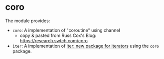 # coro

The module provides:

- `coro`: A implementation of "coroutine" using channel
  - copy & pasted from Russ Cox's Blog: https://research.swtch.com/coro
- `iter`: A implementation of [iter: new package for iterators](https://github.com/golang/go/issues/61897#issuecomment-1945059401) using the `coro` package.

